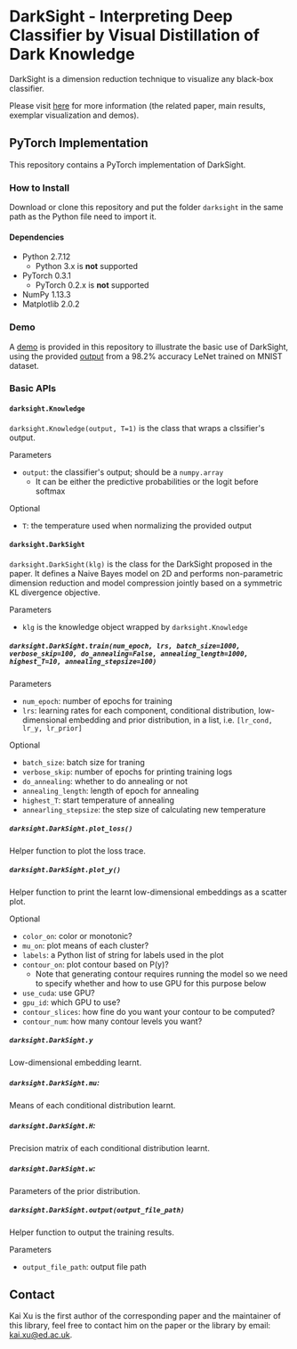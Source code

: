 # DarkSight - Interpreting Deep Classifier by Visual Distillation of Dark Knowledge

DarkSight is a dimension reduction technique to visualize any black-box classifier. 

Please visit [here](http://xuk.ai/darksight) for more information (the related paper, main results, exemplar visualization and demos).

## PyTorch Implementation

This repository contains a PyTorch implementation of DarkSight.

### How to Install

Download or clone this repository and put the folder `darksight` in the same path as the Python file need to import it.

#### Dependencies

- Python 2.7.12
  - Python 3.x is **not** supported
- PyTorch 0.3.1
  - PyTorch 0.2.x is **not** supported
- NumPy 1.13.3
- Matplotlib 2.0.2

### Demo

A [demo](https://github.com/xukai92/darksight/blob/master/demo.ipynb) is provided in this repository to illustrate the basic use of DarkSight, using the provided [output](https://github.com/xukai92/darksight/blob/master/examples/data/lenet-mnist.csv) from a 98.2% accuracy LeNet trained on MNIST dataset.

### Basic APIs

#### `darksight.Knowledge`

`darksight.Knowledge(output, T=1)` is the class that wraps a clssifier's output.

Parameters
- `output`: the classifier's output; should be a `numpy.array`
  - It can be either the predictive probabilities or the logit before softmax

Optional
- `T`: the temperature used when normalizing the provided output

#### `darksight.DarkSight`

`darksight.DarkSight(klg)` is the class for the DarkSight proposed in the paper.
It defines a Naive Bayes model on 2D and performs non-parametric dimension reduction and model compression jointly based on a symmetric KL divergence objective.

Parameters
- `klg` is the knowledge object wrapped by `darksight.Knowledge`

##### `darksight.DarkSight.train(num_epoch, lrs, batch_size=1000, verbose_skip=100, do_annealing=False, annealing_length=1000, highest_T=10, annealing_stepsize=100)`

Parameters
  - `num_epoch`: number of epochs for training
  - `lrs`: learning rates for each component, conditional distribution, low-dimensional embedding and prior distribution, in a list, i.e. `[lr_cond, lr_y, lr_prior]`

Optional
  - `batch_size`: batch size for traning
  - `verbose_skip`: number of epochs for printing training logs
  - `do_annealing`: whether to do annealing or not
  - `annealing_length`: length of epoch for annealing
  - `highest_T`: start temperature of annealing
  - `annearling_stepsize`: the step size of calculating new temperature

##### `darksight.DarkSight.plot_loss()`

Helper function to plot the loss trace.

##### `darksight.DarkSight.plot_y()`

Helper function to print the learnt low-dimensional embeddings as a scatter plot.

Optional
  - `color_on`: color or monotonic?
  - `mu_on`: plot means of each cluster?
  - `labels`: a Python list of string for labels used in the plot
  - `contour_on`: plot contour based on P(y)?
    - Note that generating contour requires running the model so we need to specify whether and how to use GPU for this purpose below
  - `use_cuda`: use GPU?
  - `gpu_id`: which GPU to use?
  - `contour_slices`: how fine do you want your contour to be computed?
  - `contour_num`: how many contour levels you want?

##### `darksight.DarkSight.y`

Low-dimensional embedding learnt.

##### `darksight.DarkSight.mu`: 

Means of each conditional distribution learnt.

##### `darksight.DarkSight.H`: 

Precision matrix of each conditional distribution learnt.

##### `darksight.DarkSight.w`: 

Parameters of the prior distribution.

##### `darksight.DarkSight.output(output_file_path)`

Helper function to output the training results.

Parameters
  - `output_file_path`: output file path

## Contact

Kai Xu is the first author of the corresponding paper and the maintainer of this library, feel free to contact him on the paper or the library by email: kai.xu@ed.ac.uk.
